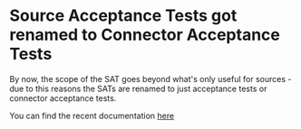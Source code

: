 # Source Acceptance Tests got renamed to Connector Acceptance Tests

By now, the scope of the SAT goes beyond what's only useful for sources - due to this reasons the SATs are renamed to just acceptance tests or connector acceptance tests.

You can find the recent documentation [here](./connector-acceptance-tests-reference.md)
